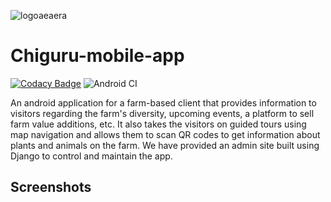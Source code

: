 ![logoaeaera](https://user-images.githubusercontent.com/46392391/81837425-7aee6980-9562-11ea-841a-4ebd736dd6cf.jpg)
# Chiguru-mobile-app

[![Codacy Badge](https://api.codacy.com/project/badge/Grade/b3e4f52ae3354d38b111c2962dc7fab2)](https://app.codacy.com/manual/ruthuparna1998/Chiguru-mobile-app?utm_source=github.com&utm_medium=referral&utm_content=Captainspockears/Chiguru-mobile-app&utm_campaign=Badge_Grade_Dashboard) ![Android CI](https://github.com/Captainspockears/Chiguru-mobile-app/workflows/Android%20CI/badge.svg?branch=master)


An android application for a farm-based client that provides information to visitors regarding the farm's diversity, upcoming events, a platform to sell farm value additions, etc. It also takes the visitors on guided tours using map navigation and allows them to scan QR codes to get information about plants and animals on the farm. We have provided an admin site built using Django to control and maintain the app.




## Screenshots

